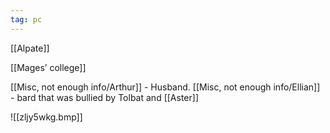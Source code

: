 ```yaml
---
tag: pc
---
```

[[Alpate]]

[[Mages’ college]]


[[Misc, not enough info/Arthur]] - Husband.
[[Misc, not enough info/Ellian]] - bard that was bullied by Tolbat and [[Aster]]

![[zljy5wkg.bmp]]